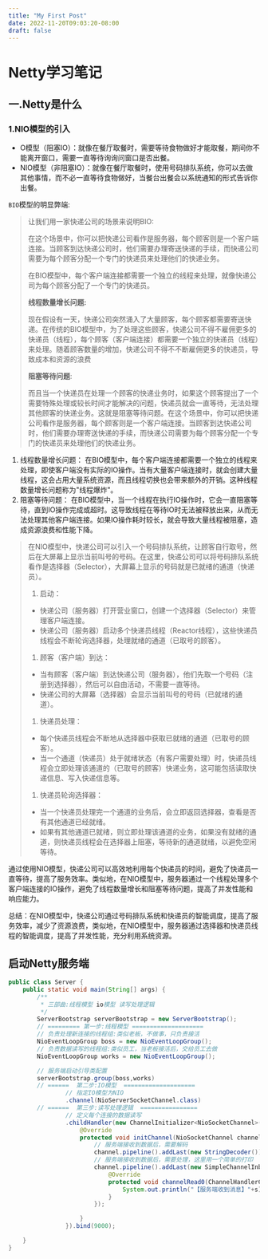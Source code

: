 ```yaml
---
title: "My First Post"
date: 2022-11-20T09:03:20-08:00
draft: false
---
```

# Netty学习笔记

## 一.Netty是什么

### 1.NIO模型的引入

- O模型（阻塞IO）：就像在餐厅取餐时，需要等待食物做好才能取餐，期间你不能离开窗口，需要一直等待询询问窗口是否出餐。
- NIO模型（非阻塞IO）：就像在餐厅取餐时，使用号码排队系统，你可以去做其他事情，而不必一直等待食物做好，当餐台出餐会以系统通知的形式告诉你出餐。

`BIO`模型的明显弊端:

>让我们用一家快递公司的场景来说明BIO:
>
>在这个场景中，你可以把快递公司看作是服务器，每个顾客则是一个客户端连接。当顾客到达快递公司时，他们需要办理寄送快递的手续，而快递公司需要为每个顾客分配一个专门的快递员来处理他们的快递业务。
>
>在BIO模型中，每个客户端连接都需要一个独立的线程来处理，就像快递公司为每个顾客分配了一个专门的快递员。
>
>**线程数量增长问题:**
>
>现在假设有一天，快递公司突然涌入了大量顾客，每个顾客都需要寄送快递。在传统的BIO模型中，为了处理这些顾客，快递公司不得不雇佣更多的快递员（线程），每个顾客（客户端连接）都需要一个独立的快递员（线程）来处理。随着顾客数量的增加，快递公司不得不不断雇佣更多的快递员，导致成本和资源的浪费
>
>**阻塞等待问题**:
>
>而且当一个快递员在处理一个顾客的快递业务时，如果这个顾客提出了一个需要特殊处理或较长时间才能解决的问题，快递员就会一直等待，无法处理其他顾客的快递业务。这就是阻塞等待问题。在这个场景中，你可以把快递公司看作是服务器，每个顾客则是一个客户端连接。当顾客到达快递公司时，他们需要办理寄送快递的手续，而快递公司需要为每个顾客分配一个专门的快递员来处理他们的快递业务。

1. 线程数量增长问题： 在BIO模型中，每个客户端连接都需要一个独立的线程来处理，即使客户端没有实际的IO操作。当有大量客户端连接时，就会创建大量线程，这会占用大量系统资源，而且线程切换也会带来额外的开销。这种线程数量增长问题称为"线程爆炸"。
2. 阻塞等待问题： 在BIO模型中，当一个线程在执行IO操作时，它会一直阻塞等待，直到IO操作完成或超时。这导致线程在等待IO时无法被释放出来，从而无法处理其他客户端连接。如果IO操作耗时较长，就会导致大量线程被阻塞，造成资源浪费和性能下降。

> 在NIO模型中，快递公司可以引入一个号码排队系统，让顾客自行取号，然后在大屏幕上显示当前叫号的号码。在这里，快递公司可以将号码排队系统看作是选择器（Selector），大屏幕上显示的号码就是已就绪的通道（快递员）。
>
> 1. 启动：
>
> - 快递公司（服务器）打开营业窗口，创建一个选择器（Selector）来管理客户端连接。
> - 快递公司（服务器）启动多个快递员线程（Reactor线程），这些快递员线程会不断轮询选择器，处理就绪的通道（已取号的顾客）。
>
> 1. 顾客（客户端）到达：
>
> - 当有顾客（客户端）到达快递公司（服务器），他们先取一个号码（注册到选择器），然后可以自由活动，不需要一直等待。
> - 快递公司的大屏幕（选择器）会显示当前叫号的号码（已就绪的通道）。
>
> 1. 快递员处理：
>
> - 每个快递员线程会不断地从选择器中获取已就绪的通道（已取号的顾客）。
> - 当一个通道（快递员）处于就绪状态（有客户需要处理）时，快递员线程会立即处理该通道的（已取号的顾客）快递业务，这可能包括读取快递信息、写入快递信息等。
>
> 1. 快递员轮询选择器：
>
> - 当一个快递员处理完一个通道的业务后，会立即返回选择器，查看是否有其他通道已经就绪。
> - 如果有其他通道已就绪，则立即处理该通道的业务，如果没有就绪的通道，则快递员线程会在选择器上阻塞，等待新的通道就绪，以避免空闲等待。

通过使用NIO模型，快递公司可以高效地利用每个快递员的时间，避免了快递员一直等待，提高了服务效率。类似地，在NIO模型中，服务器通过一个线程处理多个客户端连接的IO操作，避免了线程数量增长和阻塞等待问题，提高了并发性能和响应能力。

总结：在NIO模型中，快递公司通过号码排队系统和快递员的智能调度，提高了服务效率，减少了资源浪费，类似地，在NIO模型中，服务器通过选择器和快递员线程的智能调度，提高了并发性能，充分利用系统资源。



## 启动Netty服务端

```java
public class Server {
    public static void main(String[] args) {
        /**
         * 三部曲:线程模型 io模型 读写处理逻辑
         */
        ServerBootstrap serverBootstrap = new ServerBootstrap();
        // ========= 第一步:线程模型 ====================
        // 负责处理新连接的线程组:类似老板，不做事，只负责接活
        NioEventLoopGroup boss = new NioEventLoopGroup();
        // 负责数据读写的线程组:类似员工，当老板接活后，交给员工去做
        NioEventLoopGroup works = new NioEventLoopGroup();

        // 服务端启动引导类配置
        serverBootstrap.group(boss,works)
        // ======  第二步:IO模型  ====================
                // 指定IO模型为NIO
                .channel(NioServerSocketChannel.class)
        // ======  第三步:读写处理逻辑  ================
                // 定义每个连接的数据读写
                .childHandler(new ChannelInitializer<NioSocketChannel>() {
                    @Override
                    protected void initChannel(NioSocketChannel channel) throws Exception {
                        // 服务端接收到数据后，需要解码
                        channel.pipeline().addLast(new StringDecoder());
                        // 服务端接收到数据后，需要处理，这里用一个简单的打印
                        channel.pipeline().addLast(new SimpleChannelInboundHandler<String>() {
                            @Override
                            protected void channelRead0(ChannelHandlerContext channelHandlerContext, String s) throws Exception {
                                System.out.println("【服务端收到消息】"+s);
                            }
                        });

                    }
                }).bind(9000);

    }
}
```

